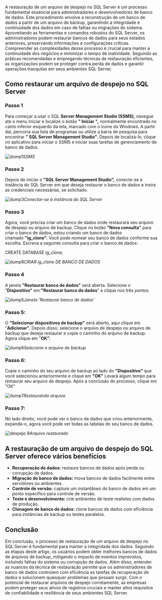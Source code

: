 A restauração de um arquivo de despejo no SQL Server é um processo fundamental essencial para administradores e desenvolvedores de banco de dados. Este procedimento envolve a reconstrução de um banco de dados a partir de um arquivo de backup, garantindo a integridade e continuidade dos dados em caso de falhas ou migrações do sistema. Aproveitando as ferramentas e comandos robustos do SQL Server, os administradores podem restaurar bancos de dados para seus estados anteriores, preservando informações e configurações críticas. Compreender as complexidades desse processo é crucial para manter a continuidade dos negócios e minimizar o tempo de inatividade. Seguindo as práticas recomendadas e empregando técnicas de restauração eficientes, as organizações podem se proteger contra perda de dados e garantir operações tranquilas em seus ambientes SQL Server.

## Como restaurar um arquivo de despejo no SQL Server

### Passo 1

Para começar a usar o SQL **Server Management Studio (SSMS),** navegue até o menu Iniciar e localize o botão **" Iniciar ",** normalmente encontrado no canto inferior esquerdo da tela, marcado com o ícone do Windows. A partir daí, percorra sua lista de programas ou utilize a barra de pesquisa para encontrar **" SQL Server Management Studio".** Depois de localizá-lo, clique no aplicativo para iniciar o SSMS e iniciar suas tarefas de gerenciamento de banco de dados.

![dump1](https://media.geeksforgeeks.org/wp-content/uploads/20240209174459/dump1-660.jpg)_SSMS_

### Passo 2

Depois de iniciar o **"SQL Server Management Studio",** conecte-se à instância do SQL Server em que deseja restaurar o banco de dados e insira as credenciais necessárias, se solicitado.

![dump3](https://media.geeksforgeeks.org/wp-content/uploads/20240209180227/dump3-660.png)_Conectar-se à instância do SQL Server_

### Passo 3

Agora, você precisa criar um banco de dados onde restaurará seu arquivo de despejo ou arquivo de backup. Clique no botão **"Nova consulta"** para criar o banco de dados, estou criando um banco de dados chamado **"ig_clone".** Você pode nomear seu banco de dados conforme sua escolha. Escreva a seguinte consulta para criar o banco de dados:

CREATE DATABASE ig_clone;

![dump8](https://media.geeksforgeeks.org/wp-content/uploads/20240209184101/dump8-660.jpg)_CRIAR ig_clone DE BANCO DE DADOS_

### Passo 4

A janela **"Restaurar banco de dados"** será aberta. Selecione o "**Dispositivo"** em **"Restaurar banco de dados**" e clique nos três pontos.

![dump5](https://media.geeksforgeeks.org/wp-content/uploads/20240209182400/dump5-660.jpg)_Janela 'Restaurar banco de dados'_

### Passo 5:

O **"Selecionar dispositivos de backup"** será aberto, aqui clique em "**Adicionar".** Depois disso, selecione o arquivo de despejo ou arquivo de backup que deseja restaurar e copie o caminho do arquivo de backup. Agora clique em "**OK".**

![dump6](https://media.geeksforgeeks.org/wp-content/uploads/20240209182628/dump6-660.jpg)_Selecione o arquivo de backup_

### Passo 6:

Copie o caminho do seu arquivo de backup ao lado do **"Dispositivo"** que você selecionou anteriormente e clique em **"OK"** Levará algum tempo para restaurar seu arquivo de despejo. Após a conclusão do processo, clique em "OK"

![dump7](https://media.geeksforgeeks.org/wp-content/uploads/20240209183111/dump7-660.jpg)_Restaurando arquivo_

### Passo 7:

No lado direito, você pode ver o banco de dados que criou anteriormente, expanda-o, agora você pode ver todas as tabelas do seu banco de dados.

![despejo 8](https://media.geeksforgeeks.org/wp-content/uploads/20240209184101/dump8-660.jpg)_Arquivo restaurado_

## A restauração de um arquivo de despejo do SQL Server oferece vários benefícios

- **Recuperação de dados:** restaure bancos de dados após perda ou corrupção de dados.
- **Migração de banco de dados:** mova bancos de dados facilmente entre servidores ou ambientes.
- **Controle de versão:** capture um instantâneo do banco de dados em um ponto específico para controle de versão.
- **Teste e desenvolvimento:** crie ambientes de teste realistas com dados de produção.
- **Clonagem de banco de dados:** clone bancos de dados com eficiência para instâncias de backup ou testes paralelos.

## Conclusão

Em conclusão, o processo de restauração de um arquivo de despejo no SQL Server é fundamental para manter a integridade dos dados. Seguindo as etapas deste artigo, os usuários podem obter melhores bancos de dados de arquivos de backup, mitigando o impacto de eventos imprevistos, incluindo falhas do sistema ou corrupção de dados. Além disso, entender as nuances da técnica de restauração permite que os administradores de banco de dados controlem com eficiência as tarefas de recuperação de dados e solucionem quaisquer problemas que possam surgir. Com o potencial de restaurar arquivos de despejo corretamente, as empresas podem proteger seus ativos de registros cruciais e manter altos requisitos de confiabilidade e resiliência de seus ambientes SQL Server.


